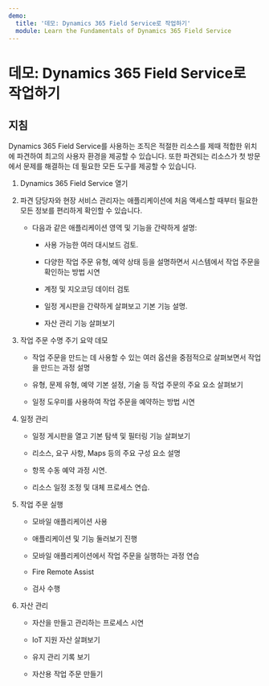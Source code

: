 ```yaml
---
demo:
  title: '데모: Dynamics 365 Field Service로 작업하기'
  module: Learn the Fundamentals of Dynamics 365 Field Service
---
```


# 데모: Dynamics 365 Field Service로 작업하기

## 지침

Dynamics 365 Field Service를 사용하는 조직은 적절한 리소스를 제때 적합한 위치에 파견하여 최고의 사용자 환경을 제공할 수 있습니다. 또한 파견되는 리소스가 첫 방문에서 문제를 해결하는 데 필요한 모든 도구를 제공할 수 있습니다.

1. Dynamics 365 Field Service 열기 

2. 파견 담당자와 현장 서비스 관리자는 애플리케이션에 처음 액세스할 때부터 필요한 모든 정보를 편리하게 확인할 수 있습니다. 

    - 다음과 같은 애플리케이션 영역 및 기능을 간략하게 설명: 

        - 사용 가능한 여러 대시보드 검토. 

        - 다양한 작업 주문 유형, 예약 상태 등을 설명하면서 시스템에서 작업 주문을 확인하는 방법 시연 

        - 계정 및 지오코딩 데이터 검토

        - 일정 게시판을 간략하게 살펴보고 기본 기능 설명. 

        - 자산 관리 기능 살펴보기

3. 작업 주문 수명 주기 요약 데모

    - 작업 주문을 만드는 데 사용할 수 있는 여러 옵션을 중점적으로 살펴보면서 작업을 만드는 과정 설명

    - 유형, 문제 유형, 예약 기본 설정, 기술 등 작업 주문의 주요 요소 살펴보기

    - 일정 도우미를 사용하여 작업 주문을 예약하는 방법 시연

4. 일정 관리 

    - 일정 게시판을 열고 기본 탐색 및 필터링 기능 살펴보기

    - 리소스, 요구 사항, Maps 등의 주요 구성 요소 설명 

    - 항목 수동 예약 과정 시연. 

    - 리소스 일정 조정 및 대체 프로세스 연습. 

5. 작업 주문 실행 

    - 모바일 애플리케이션 사용 

    - 애플리케이션 및 기능 둘러보기 진행

    - 모바일 애플리케이션에서 작업 주문을 실행하는 과정 연습

    - Fire Remote Assist

    - 검사 수행

6. 자산 관리

    - 자산을 만들고 관리하는 프로세스 시연

    - IoT 지원 자산 살펴보기

    - 유지 관리 기록 보기

    - 자산용 작업 주문 만들기

